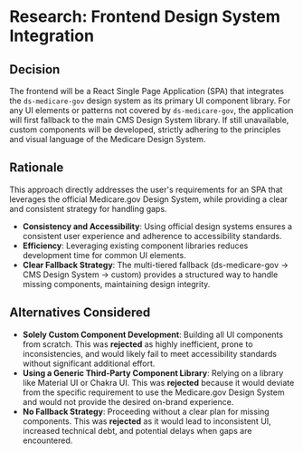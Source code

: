 # Research: Frontend Design System Integration

## Decision
The frontend will be a React Single Page Application (SPA) that integrates the `ds-medicare-gov` design system as its primary UI component library. For any UI elements or patterns not covered by `ds-medicare-gov`, the application will first fallback to the main CMS Design System library. If still unavailable, custom components will be developed, strictly adhering to the principles and visual language of the Medicare Design System.

## Rationale
This approach directly addresses the user's requirements for an SPA that leverages the official Medicare.gov Design System, while providing a clear and consistent strategy for handling gaps.

- **Consistency and Accessibility**: Using official design systems ensures a consistent user experience and adherence to accessibility standards.
- **Efficiency**: Leveraging existing component libraries reduces development time for common UI elements.
- **Clear Fallback Strategy**: The multi-tiered fallback (ds-medicare-gov -> CMS Design System -> custom) provides a structured way to handle missing components, maintaining design integrity.

## Alternatives Considered
- **Solely Custom Component Development**: Building all UI components from scratch. This was **rejected** as highly inefficient, prone to inconsistencies, and would likely fail to meet accessibility standards without significant additional effort.
- **Using a Generic Third-Party Component Library**: Relying on a library like Material UI or Chakra UI. This was **rejected** because it would deviate from the specific requirement to use the Medicare.gov Design System and would not provide the desired on-brand experience.
- **No Fallback Strategy**: Proceeding without a clear plan for missing components. This was **rejected** as it would lead to inconsistent UI, increased technical debt, and potential delays when gaps are encountered.
